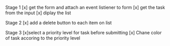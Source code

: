 Stage 1
[x] get the form and attach an event listiener to form
[x] get the task from the input
[x] diplay the list

Stage 2
[x] add a delete button to each item on list


Stage 3
[x]select a priority level for task before submitting
[x] Chane color of task accoring to the priority level
